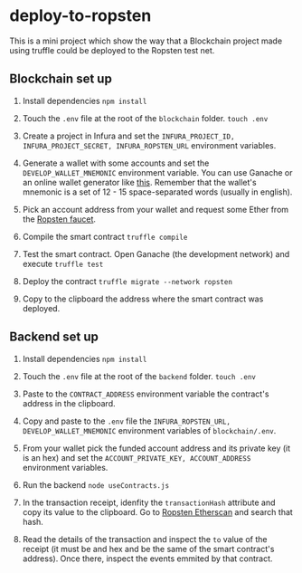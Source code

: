 # deploy-to-ropsten
This is a mini project which show the way that a Blockchain project made using truffle could be deployed to the Ropsten test net.

## Blockchain set up
1. Install dependencies `npm install`

2. Touch the `.env` file at the root of the `blockchain` folder. `touch .env`

3. Create a project in Infura and set the `INFURA_PROJECT_ID, INFURA_PROJECT_SECRET, INFURA_ROPSTEN_URL` environment variables.

4. Generate a wallet with some accounts and set the `DEVELOP_WALLET_MNEMONIC` environment variable. You can use Ganache or an online wallet generator like [this](https://iancoleman.io/bip39/#english). Remember that the wallet's mnemonic is a set of 12 - 15 space-separated words (usually in english).

5. Pick an account address from your wallet and request some Ether from the [Ropsten faucet](https://faucet.ropsten.be/).

6. Compile the smart contract `truffle compile`

7. Test the smart contract. Open Ganache (the development network) and execute `truffle test`

8. Deploy the contract `truffle migrate --network ropsten`

9. Copy to the clipboard the address where the smart contract was deployed.

## Backend set up
1. Install dependencies `npm install`

2. Touch the `.env` file at the root of the `backend` folder. `touch .env`

3. Paste to the `CONTRACT_ADDRESS` environment variable the contract's address in the clipboard.

4. Copy and paste to the `.env` file the `INFURA_ROPSTEN_URL, DEVELOP_WALLET_MNEMONIC` environment variables of `blockchain/.env`.

5. From your wallet pick the funded account address and its private key (it is an hex) and set the `ACCOUNT_PRIVATE_KEY, ACCOUNT_ADDRESS` environment variables.

6. Run the backend `node useContracts.js`

7. In the transaction receipt, idenfity the `transactionHash` attribute and copy its value to the clipboard. Go to [Ropsten Etherscan](https://ropsten.etherscan.io/) and search that hash.

8. Read the details of the transaction and inspect the `to` value of the receipt (it must be and hex and be the same of the smart contract's address). Once there, inspect the events emmited by that contract.
